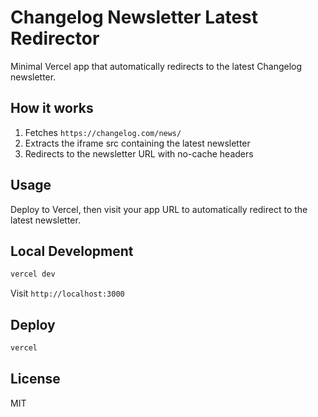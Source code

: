 # Changelog Newsletter Latest Redirector

Minimal Vercel app that automatically redirects to the latest Changelog newsletter.

## How it works

1. Fetches `https://changelog.com/news/`
2. Extracts the iframe src containing the latest newsletter
3. Redirects to the newsletter URL with no-cache headers

## Usage

Deploy to Vercel, then visit your app URL to automatically redirect to the latest newsletter.

## Local Development

```bash
vercel dev
```

Visit `http://localhost:3000`

## Deploy

```bash
vercel
```

## License

MIT
